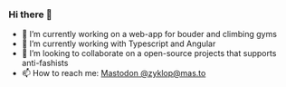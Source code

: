 ### Hi there 👋

- 🔭 I’m currently working on a web-app for bouder and climbing gyms
- 🌱 I’m currently working with Typescript and Angular
- 👯 I’m looking to collaborate on a open-source projects that supports anti-fashists
- 📫 How to reach me: <a href="https://mas.to/@zyklop" rel="me">Mastodon @zyklop@mas.to</a>
